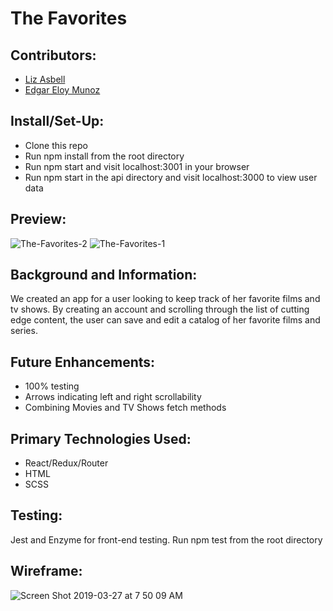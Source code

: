 # The Favorites 

## Contributors:
- [Liz Asbell](https://github.com/easbell)
- [Edgar Eloy Munoz](https://github.com/criteriamor)

## Install/Set-Up:
- Clone this repo
- Run npm install from the root directory
- Run npm start and visit localhost:3001 in your browser
- Run npm start in the api directory and visit localhost:3000 to view user data

## Preview: 
![The-Favorites-2](https://user-images.githubusercontent.com/20582868/55050465-7b523b00-5016-11e9-925b-36d2c7c63b6e.gif)
![The-Favorites-1](https://user-images.githubusercontent.com/20582868/55050436-46de7f00-5016-11e9-9841-824504c36cab.gif)

## Background and Information:
We created an app for a user looking to keep track of her favorite films and tv shows. By creating an account and scrolling through the list of cutting edge content, the user can save and edit a catalog of her favorite films and series.

## Future Enhancements:
- 100% testing
- Arrows indicating left and right scrollability
- Combining Movies and TV Shows fetch methods

## Primary Technologies Used:
- React/Redux/Router
- HTML
- SCSS

## Testing:
Jest and Enzyme for front-end testing.
Run npm test from the root directory


## Wireframe:
![Screen Shot 2019-03-27 at 7 50 09 AM](https://user-images.githubusercontent.com/34728115/55081211-0a863f80-5065-11e9-8ea4-e5794c04fa15.png)
